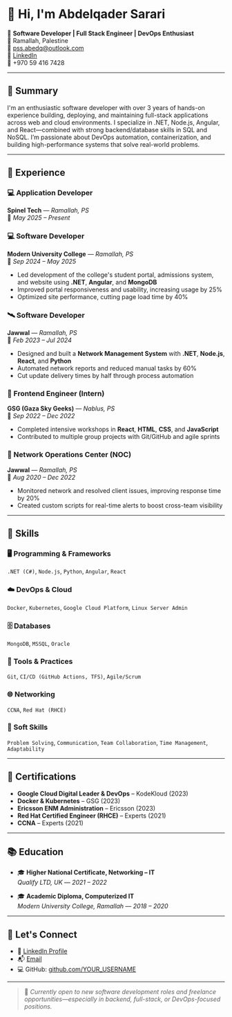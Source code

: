 # 👋 Hi, I'm Abdelqader Sarari

🎯 **Software Developer | Full Stack Engineer | DevOps Enthusiast**  
📍 Ramallah, Palestine  
📧 [pss.abedq@outlook.com](mailto:pss.abedq@outlook.com)  
🔗 [LinkedIn](https://www.linkedin.com/in/abd-al-qader-sarari-a41538188/)  
📱 +970 59 416 7428  

---

## 🚀 Summary

I'm an enthusiastic software developer with over 3 years of hands-on experience building, deploying, and maintaining full-stack applications across web and cloud environments. I specialize in .NET, Node.js, Angular, and React—combined with strong backend/database skills in SQL and NoSQL. I’m passionate about DevOps automation, containerization, and building high-performance systems that solve real-world problems.

---

## 💼 Experience

### 💻 Application Developer 
**Spinel Tech** — *Ramallah, PS*  
📅 *May 2025 – Present*  

### 💻 Software Developer  
**Modern University College** — *Ramallah, PS*  
📅 *Sep 2024 – May 2025*  
- Led development of the college's student portal, admissions system, and website using **.NET**, **Angular**, and **MongoDB**  
- Improved portal responsiveness and usability, increasing usage by 25%  
- Optimized site performance, cutting page load time by 40%

### 🛰️ Software Developer  
**Jawwal** — *Ramallah, PS*  
📅 *Feb 2023 – Jul 2024*  
- Designed and built a **Network Management System** with **.NET**, **Node.js**, **React**, and **Python**  
- Automated network reports and reduced manual tasks by 60%  
- Cut update delivery times by half through process automation

### 🧪 Frontend Engineer (Intern)  
**GSG (Gaza Sky Geeks)** — *Nablus, PS*  
📅 *Sep 2022 – Dec 2022*  
- Completed intensive workshops in **React**, **HTML**, **CSS**, and **JavaScript**  
- Contributed to multiple group projects with Git/GitHub and agile sprints

### 📡 Network Operations Center (NOC)  
**Jawwal** — *Ramallah, PS*  
📅 *Aug 2020 – Dec 2022*  
- Monitored network and resolved client issues, improving response time by 20%  
- Created custom scripts for real-time alerts to boost cross-team visibility

---

## 🧠 Skills

### 🖥 Programming & Frameworks  
`.NET (C#)`, `Node.js`, `Python`, `Angular`, `React`

### ☁️ DevOps & Cloud  
`Docker`, `Kubernetes`, `Google Cloud Platform`, `Linux Server Admin`

### 🗄 Databases  
`MongoDB`, `MSSQL`, `Oracle`

### 🧰 Tools & Practices  
`Git`, `CI/CD (GitHub Actions, TFS)`, `Agile/Scrum`

### 🌐 Networking  
`CCNA`, `Red Hat (RHCE)`

### 🧠 Soft Skills  
`Problem Solving`, `Communication`, `Team Collaboration`, `Time Management`, `Adaptability`

---

## 📜 Certifications

- **Google Cloud Digital Leader & DevOps** – KodeKloud (2023)  
- **Docker & Kubernetes** – GSG (2023)  
- **Ericsson ENM Administration** – Ericsson (2023)  
- **Red Hat Certified Engineer (RHCE)** – Experts (2021)  
- **CCNA** – Experts (2021)

---

## 📚 Education

- 🎓 **Higher National Certificate, Networking – IT**  
  *Qualify LTD, UK* — *2021 – 2022*

- 🎓 **Academic Diploma, Computerized IT**  
  *Modern University College, Ramallah* — *2018 – 2020*

---

## 🔗 Let's Connect

- 💼 [LinkedIn Profile](https://www.linkedin.com/in/abd-al-qader-sarari-a41538188/)
- 📬 [Email](mailto:pss.abedq@outlook.com)
- 💻 GitHub: [github.com/YOUR_USERNAME](https://github.com/asarari207)

---

> 🚧 *Currently open to new software development roles and freelance opportunities—especially in backend, full-stack, or DevOps-focused positions.*

